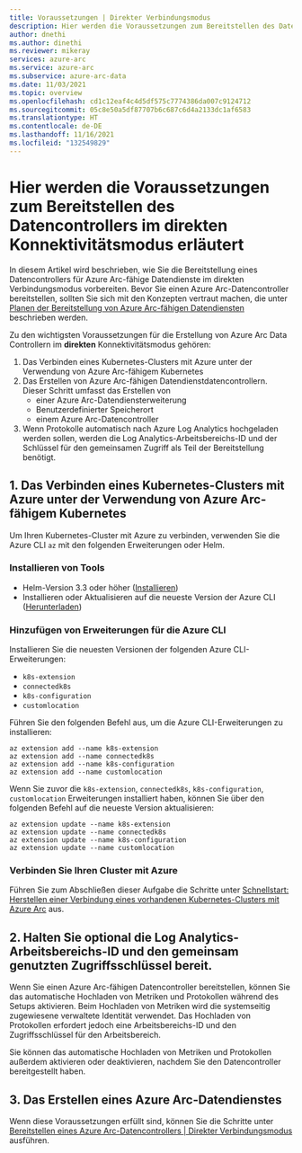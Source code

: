 ```yaml
---
title: Voraussetzungen | Direkter Verbindungsmodus
description: Hier werden die Voraussetzungen zum Bereitstellen des Datencontrollers im direkten Verbindungsmodus erläutert.
author: dnethi
ms.author: dinethi
ms.reviewer: mikeray
services: azure-arc
ms.service: azure-arc
ms.subservice: azure-arc-data
ms.date: 11/03/2021
ms.topic: overview
ms.openlocfilehash: cd1c12eaf4c4d5df575c7774386da007c9124712
ms.sourcegitcommit: 05c8e50a5df87707b6c687c6d4a2133dc1af6583
ms.translationtype: HT
ms.contentlocale: de-DE
ms.lasthandoff: 11/16/2021
ms.locfileid: "132549829"
---
```

# <a name="prerequisites-to-deploy-the-data-controller-in-direct-connectivity-mode"></a>Hier werden die Voraussetzungen zum Bereitstellen des Datencontrollers im direkten Konnektivitätsmodus erläutert

In diesem Artikel wird beschrieben, wie Sie die Bereitstellung eines Datencontrollers für Azure Arc-fähige Datendienste im direkten Verbindungsmodus vorbereiten. Bevor Sie einen Azure Arc-Datencontroller bereitstellen, sollten Sie sich mit den Konzepten vertraut machen, die unter [Planen der Bereitstellung von Azure Arc-fähigen Datendiensten](plan-azure-arc-data-services.md) beschrieben werden.

Zu den wichtigsten Voraussetzungen für die Erstellung von Azure Arc Data Controllern im **direkten** Konnektivitätsmodus gehören:

1. Das Verbinden eines Kubernetes-Clusters mit Azure unter der Verwendung von Azure Arc-fähigem Kubernetes
2. Das Erstellen von Azure Arc-fähigen Datendienstdatencontrollern. Dieser Schritt umfasst das Erstellen von
    - einer Azure Arc-Datendiensterweiterung
    - Benutzerdefinierter Speicherort
    - einem Azure Arc-Datencontroller
3. Wenn Protokolle automatisch nach Azure Log Analytics hochgeladen werden sollen, werden die Log Analytics-Arbeitsbereichs-ID und der Schlüssel für den gemeinsamen Zugriff als Teil der Bereitstellung benötigt.

## <a name="1-connect-kubernetes-cluster-to-azure-using-azure-arc-enabled-kubernetes"></a>1. Das Verbinden eines Kubernetes-Clusters mit Azure unter der Verwendung von Azure Arc-fähigem Kubernetes

Um Ihren Kubernetes-Cluster mit Azure zu verbinden, verwenden Sie die Azure CLI `az` mit den folgenden Erweiterungen oder Helm.

### <a name="install-tools"></a>Installieren von Tools

- Helm-Version 3.3 oder höher ([Installieren](https://helm.sh/docs/intro/install/))
- Installieren oder Aktualisieren auf die neueste Version der Azure CLI ([Herunterladen](https://aka.ms/installazurecliwindows))

### <a name="add-extensions-for-azure-cli"></a>Hinzufügen von Erweiterungen für die Azure CLI

Installieren Sie die neuesten Versionen der folgenden Azure CLI-Erweiterungen:
- `k8s-extension`
- `connectedk8s`
- `k8s-configuration`
- `customlocation`

Führen Sie den folgenden Befehl aus, um die Azure CLI-Erweiterungen zu installieren:

```azurecli
az extension add --name k8s-extension
az extension add --name connectedk8s
az extension add --name k8s-configuration
az extension add --name customlocation
```

Wenn Sie zuvor die `k8s-extension`, `connectedk8s`, `k8s-configuration`, `customlocation` Erweiterungen installiert haben, können Sie über den folgenden Befehl auf die neueste Version aktualisieren:

```azurecli
az extension update --name k8s-extension
az extension update --name connectedk8s
az extension update --name k8s-configuration
az extension update --name customlocation
```

### <a name="connect-your-cluster-to-azure"></a>Verbinden Sie Ihren Cluster mit Azure

Führen Sie zum Abschließen dieser Aufgabe die Schritte unter [Schnellstart: Herstellen einer Verbindung eines vorhandenen Kubernetes-Clusters mit Azure Arc](../kubernetes/quickstart-connect-cluster.md) aus.

## <a name="2-optionally-keep-the-log-analytics-workspace-id-and-shared-access-key-ready"></a>2. Halten Sie optional die Log Analytics-Arbeitsbereichs-ID und den gemeinsam genutzten Zugriffsschlüssel bereit.

Wenn Sie einen Azure Arc-fähigen Datencontroller bereitstellen, können Sie das automatische Hochladen von Metriken und Protokollen während des Setups aktivieren. Beim Hochladen von Metriken wird die systemseitig zugewiesene verwaltete Identität verwendet. Das Hochladen von Protokollen erfordert jedoch eine Arbeitsbereichs-ID und den Zugriffsschlüssel für den Arbeitsbereich. 

Sie können das automatische Hochladen von Metriken und Protokollen außerdem aktivieren oder deaktivieren, nachdem Sie den Datencontroller bereitgestellt haben. 

## <a name="3-create-azure-arc-data-services"></a>3. Das Erstellen eines Azure Arc-Datendienstes

Wenn diese Voraussetzungen erfüllt sind, können Sie die Schritte unter [Bereitstellen eines Azure Arc-Datencontrollers | Direkter Verbindungsmodus](create-data-controller-direct-azure-portal.md) ausführen.
